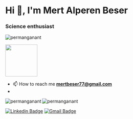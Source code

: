 <h1 align="left">Hi 👋, I'm Mert Alperen Beser</h1>
<h3 align="left">Science enthusiast</h3>
<p align="left"> <img src="https://komarev.com/ghpvc/?username=permanganant&label=Profile%20views&color=0e75b6&style=flat" alt="permanganant" /> </p>
<img src="https://c.tenor.com/a7AEXVIQdhQAAAAC/sir-patrick-stewart-patrick-stewart.gif" width="100px"></h2>

- 📫 How to reach me **mertbeser77@gmail.com**
- 
<p><img align="left" src="https://github-readme-stats.vercel.app/api/top-langs?username=permanganant&show_icons=true&locale=en&layout=compact" alt="permanganant" /></p>


<p>&nbsp;<img align="left" src="https://github-readme-stats.vercel.app/api?username=permanganant&show_icons=true&locale=en" alt="permanganant" /></p>

[![Linkedin Badge](https://img.shields.io/badge/-MertAlperenBeser-blue?style=flat-square&logo=Linkedin&logoColor=white&link=https://www.linkedin.com/in/mert-alperen-beser/)](https://www.linkedin.com/in/mert-alperen-beser/) 
[![Gmail Badge](https://img.shields.io/badge/-mertbeser77@gmail.com-c14438?style=flat-square&logo=Gmail&logoColor=white&link=mailto:mertbeser77@gmail.com)](mailto:mertbeser77@gmail.com)



